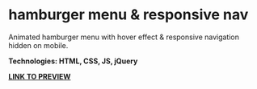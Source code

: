 # hamburger menu & responsive nav

Animated hamburger menu with hover effect & responsive navigation hidden on mobile.

**Technologies: HTML, CSS, JS, jQuery**

<a href="https://karminkarmen.github.io/hamburger-menu-responsive-nav/">**LINK TO PREVIEW**</a>
